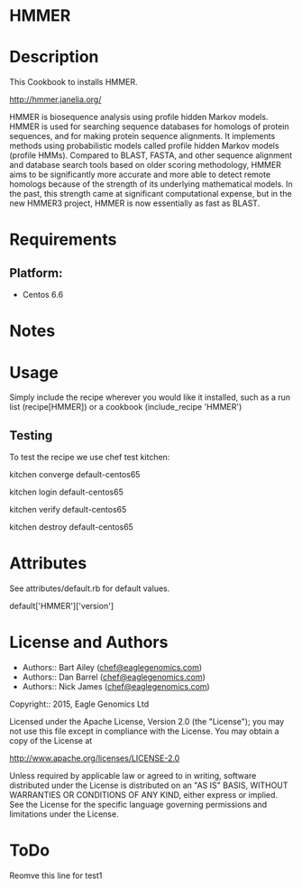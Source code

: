 # HMMER

Description
===========
This Cookbook to installs HMMER.

http://hmmer.janelia.org/

HMMER is biosequence analysis using profile hidden Markov models. HMMER is used for searching sequence databases for homologs of 
protein sequences, and for making protein sequence alignments. It implements methods using probabilistic models called profile 
hidden Markov models (profile HMMs). Compared to BLAST, FASTA, and other sequence alignment and database search tools based 
on older scoring methodology, HMMER aims to be significantly more accurate and more able to detect remote homologs because 
of the strength of its underlying mathematical models. In the past, this strength came at significant computational expense, 
but in the new HMMER3 project, HMMER is now essentially as fast as BLAST.

Requirements
============

## Platform:

* Centos 6.6

Notes
=====

Usage
=====
Simply include the recipe wherever you would like it installed, such as a run list (recipe[HMMER]) or a cookbook (include_recipe 'HMMER')


## Testing
To test the recipe we use chef test kitchen:

kitchen converge default-centos65 

kitchen login default-centos65

kitchen verify default-centos65

kitchen destroy default-centos65

Attributes
==========
See attributes/default.rb for default values.

default['HMMER']['version'] 

License and Authors
===================

* Authors:: Bart Ailey (<chef@eaglegenomics.com>)
* Authors:: Dan Barrel (<chef@eaglegenomics.com>)
* Authors:: Nick James (<chef@eaglegenomics.com>)

Copyright:: 2015, Eagle Genomics Ltd
    
Licensed under the Apache License, Version 2.0 (the "License");
you may not use this file except in compliance with the License.
You may obtain a copy of the License at

http://www.apache.org/licenses/LICENSE-2.0

Unless required by applicable law or agreed to in writing, software
distributed under the License is distributed on an "AS IS" BASIS,
WITHOUT WARRANTIES OR CONDITIONS OF ANY KIND, either express or implied.
See the License for the specific language governing permissions and
limitations under the License.
    
ToDo
====
Reomve this line for test1

